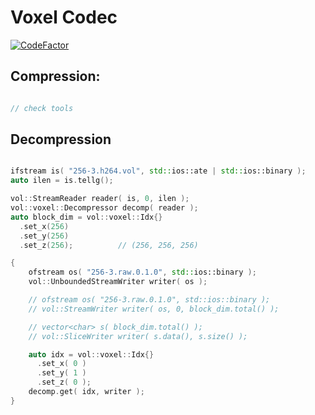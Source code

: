 # Voxel Codec

[![CodeFactor](https://www.codefactor.io/repository/github/cad420/voxel-compression/badge)](https://www.codefactor.io/repository/github/cad420/voxel-compression)

## Compression:

```cpp

// check tools

```

## Decompression

```cpp

ifstream is( "256-3.h264.vol", std::ios::ate | std::ios::binary );
auto ilen = is.tellg();

vol::StreamReader reader( is, 0, ilen );
vol::voxel::Decompressor decomp( reader );
auto block_dim = vol::voxel::Idx{}
  .set_x(256)
  .set_y(256)
  .set_z(256);			// (256, 256, 256)

{
	ofstream os( "256-3.raw.0.1.0", std::ios::binary );
	vol::UnboundedStreamWriter writer( os );

	// ofstream os( "256-3.raw.0.1.0", std::ios::binary );
	// vol::StreamWriter writer( os, 0, block_dim.total() );

	// vector<char> s( block_dim.total() );
	// vol::SliceWriter writer( s.data(), s.size() );

	auto idx = vol::voxel::Idx{}
	  .set_x( 0 )
	  .set_y( 1 )
	  .set_z( 0 );
	decomp.get( idx, writer );
}


```
